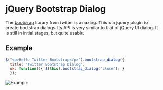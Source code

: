 # jQuery Bootstrap Dialog

The [bootstrap][] library from twitter is amazing. This is a jquery plugin to create bootstrap dialogs. Its API is very similar to that of jQuery UI dialog. It is still in initial stages, but quite usable. 

## Example

``` javascript
$("<p>Hello Twitter Bootstrap</p>").bootstrap_dialog({
  title: "Twitter Bootstrap Dialog", 
  ok: function(){ $(this).bootstrap_dialog("close"); }
  });
```
![Example](http://i.imgur.com/c5Xzm.png)

[bootstrap]: http://twitter.github.com/bootstrap